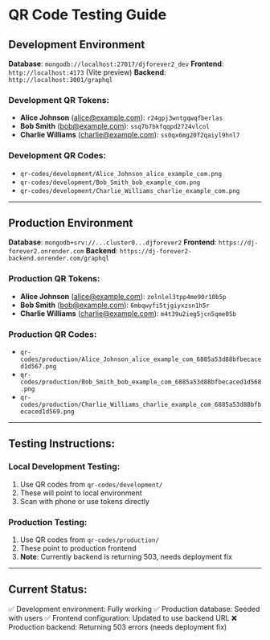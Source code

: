# QR Code Testing Guide

## Development Environment

**Database**: `mongodb://localhost:27017/djforever2_dev`
**Frontend**: `http://localhost:4173` (Vite preview)
**Backend**: `http://localhost:3001/graphql`

### Development QR Tokens:

- **Alice Johnson** (alice@example.com): `r24gpj3wntgqwqfberlas`
- **Bob Smith** (bob@example.com): `ssq7b7bkfqqpd2724vlcol`
- **Charlie Williams** (charlie@example.com): `ss0qx6mg20f2qaiyl9hnl7`

### Development QR Codes:

- `qr-codes/development/Alice_Johnson_alice_example_com.png`
- `qr-codes/development/Bob_Smith_bob_example_com.png`
- `qr-codes/development/Charlie_Williams_charlie_example_com.png`

---

## Production Environment

**Database**: `mongodb+srv://...cluster0...djforever2`
**Frontend**: `https://dj-forever2.onrender.com`
**Backend**: `https://dj-forever2-backend.onrender.com/graphql`

### Production QR Tokens:

- **Alice Johnson** (alice@example.com): `zolnlel3tpp4me90r10b5p`
- **Bob Smith** (bob@example.com): `6mbqwyfi5tjgiyxzsn1h5r`
- **Charlie Williams** (charlie@example.com): `m4t39u2ieg5jcn5qme05b`

### Production QR Codes:

- `qr-codes/production/Alice_Johnson_alice_example_com_6885a53d88bfbecaced1d567.png`
- `qr-codes/production/Bob_Smith_bob_example_com_6885a53d88bfbecaced1d568.png`
- `qr-codes/production/Charlie_Williams_charlie_example_com_6885a53d88bfbecaced1d569.png`

---

## Testing Instructions:

### Local Development Testing:

1. Use QR codes from `qr-codes/development/`
2. These will point to local environment
3. Scan with phone or use tokens directly

### Production Testing:

1. Use QR codes from `qr-codes/production/`
2. These point to production frontend
3. **Note**: Currently backend is returning 503, needs deployment fix

---

## Current Status:

✅ Development environment: Fully working
✅ Production database: Seeded with users
✅ Frontend configuration: Updated to use backend URL
❌ Production backend: Returning 503 errors (needs deployment fix)
